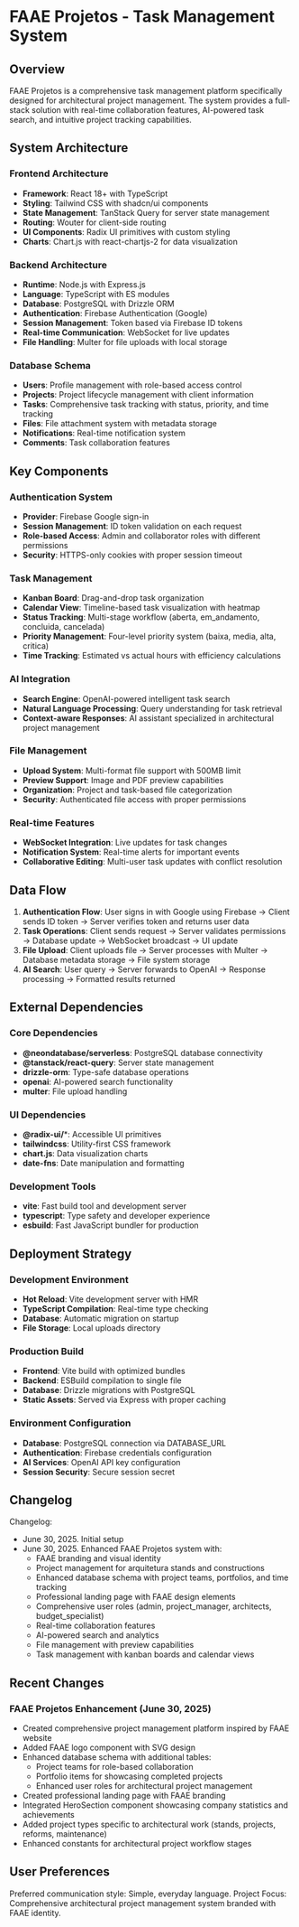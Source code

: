 # FAAE Projetos - Task Management System

## Overview

FAAE Projetos is a comprehensive task management platform specifically designed for architectural project management. The system provides a full-stack solution with real-time collaboration features, AI-powered task search, and intuitive project tracking capabilities.

## System Architecture

### Frontend Architecture
- **Framework**: React 18+ with TypeScript
- **Styling**: Tailwind CSS with shadcn/ui components
- **State Management**: TanStack Query for server state management
- **Routing**: Wouter for client-side routing
- **UI Components**: Radix UI primitives with custom styling
- **Charts**: Chart.js with react-chartjs-2 for data visualization

### Backend Architecture
- **Runtime**: Node.js with Express.js
- **Language**: TypeScript with ES modules
- **Database**: PostgreSQL with Drizzle ORM
- **Authentication**: Firebase Authentication (Google)
- **Session Management**: Token based via Firebase ID tokens
- **Real-time Communication**: WebSocket for live updates
- **File Handling**: Multer for file uploads with local storage

### Database Schema
- **Users**: Profile management with role-based access control
- **Projects**: Project lifecycle management with client information
- **Tasks**: Comprehensive task tracking with status, priority, and time tracking
- **Files**: File attachment system with metadata storage
- **Notifications**: Real-time notification system
- **Comments**: Task collaboration features

## Key Components

### Authentication System
- **Provider**: Firebase Google sign-in
- **Session Management**: ID token validation on each request
- **Role-based Access**: Admin and collaborator roles with different permissions
- **Security**: HTTPS-only cookies with proper session timeout

### Task Management
- **Kanban Board**: Drag-and-drop task organization
- **Calendar View**: Timeline-based task visualization with heatmap
- **Status Tracking**: Multi-stage workflow (aberta, em_andamento, concluida, cancelada)
- **Priority Management**: Four-level priority system (baixa, media, alta, critica)
- **Time Tracking**: Estimated vs actual hours with efficiency calculations

### AI Integration
- **Search Engine**: OpenAI-powered intelligent task search
- **Natural Language Processing**: Query understanding for task retrieval
- **Context-aware Responses**: AI assistant specialized in architectural project management

### File Management
- **Upload System**: Multi-format file support with 500MB limit
- **Preview Support**: Image and PDF preview capabilities
- **Organization**: Project and task-based file categorization
- **Security**: Authenticated file access with proper permissions

### Real-time Features
- **WebSocket Integration**: Live updates for task changes
- **Notification System**: Real-time alerts for important events
- **Collaborative Editing**: Multi-user task updates with conflict resolution

## Data Flow

1. **Authentication Flow**: User signs in with Google using Firebase → Client sends ID token → Server verifies token and returns user data
2. **Task Operations**: Client sends request → Server validates permissions → Database update → WebSocket broadcast → UI update
3. **File Upload**: Client uploads file → Server processes with Multer → Database metadata storage → File system storage
4. **AI Search**: User query → Server forwards to OpenAI → Response processing → Formatted results returned

## External Dependencies

### Core Dependencies
- **@neondatabase/serverless**: PostgreSQL database connectivity
- **@tanstack/react-query**: Server state management
- **drizzle-orm**: Type-safe database operations
- **openai**: AI-powered search functionality
- **multer**: File upload handling

### UI Dependencies
- **@radix-ui/***: Accessible UI primitives
- **tailwindcss**: Utility-first CSS framework
- **chart.js**: Data visualization charts
- **date-fns**: Date manipulation and formatting

### Development Tools
- **vite**: Fast build tool and development server
- **typescript**: Type safety and developer experience
- **esbuild**: Fast JavaScript bundler for production

## Deployment Strategy

### Development Environment
- **Hot Reload**: Vite development server with HMR
- **TypeScript Compilation**: Real-time type checking
- **Database**: Automatic migration on startup
- **File Storage**: Local uploads directory

### Production Build
- **Frontend**: Vite build with optimized bundles
- **Backend**: ESBuild compilation to single file
- **Database**: Drizzle migrations with PostgreSQL
- **Static Assets**: Served via Express with proper caching

### Environment Configuration
- **Database**: PostgreSQL connection via DATABASE_URL
 - **Authentication**: Firebase credentials configuration
- **AI Services**: OpenAI API key configuration
- **Session Security**: Secure session secret

## Changelog

Changelog:
- June 30, 2025. Initial setup
- June 30, 2025. Enhanced FAAE Projetos system with:
  - FAAE branding and visual identity
  - Project management for arquitetura stands and constructions
  - Enhanced database schema with project teams, portfolios, and time tracking
  - Professional landing page with FAAE design elements
  - Comprehensive user roles (admin, project_manager, architects, budget_specialist)
  - Real-time collaboration features
  - AI-powered search and analytics
  - File management with preview capabilities
  - Task management with kanban boards and calendar views

## Recent Changes

### FAAE Projetos Enhancement (June 30, 2025)
- Created comprehensive project management platform inspired by FAAE website
- Added FAAE logo component with SVG design
- Enhanced database schema with additional tables:
  - Project teams for role-based collaboration
  - Portfolio items for showcasing completed projects
  - Enhanced user roles for architectural project management
- Created professional landing page with FAAE branding
- Integrated HeroSection component showcasing company statistics and achievements
- Added project types specific to architectural work (stands, projects, reforms, maintenance)
- Enhanced constants for architectural project workflow stages

## User Preferences

Preferred communication style: Simple, everyday language.
Project Focus: Comprehensive architectural project management system branded with FAAE identity.